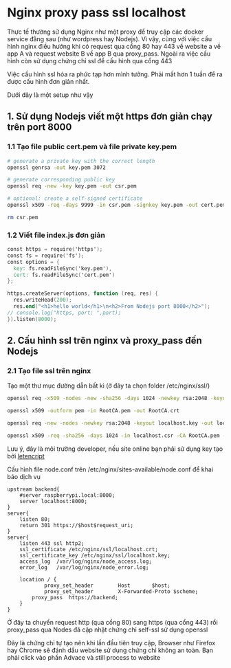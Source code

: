 # Nginx proxy pass ssl localhost
Thực tế thường sử dụng Nginx như một proxy để truy cập các docker service đằng sau (như wordpress hay Nodejs). Vì vậy, cùng với việc cấu hình nginx điều hướng khi có request qua cổng 80 hay 443 về website a về app A và request website B về  app B qua proxy_pass. Ngoài ra việc cấu hình còn sử dụng chứng chỉ ssl để cấu hình qua cổng 443

Việc cấu hình ssl hóa ra phức tạp hơn mình tưởng. Phải mất hơn 1 tuần để ra được cấu hình đơn giản nhất.

Dưới đây là một setup như vậy

## 1. Sử dụng Nodejs viết một https đơn giản chạy trên port 8000

### 1.1 Tạo file public cert.pem và file private key.pem
```bash
# generate a private key with the correct length
openssl genrsa -out key.pem 3072

# generate corresponding public key
openssl req -new -key key.pem -out csr.pem

# optional: create a self-signed certificate
openssl x509 -req -days 9999 -in csr.pem -signkey key.pem -out cert.pem

rm csr.pem

```

### 1.2 Viết file index.js đơn giản

```v
const https = require('https');
const fs = require('fs');
const options = {
  key: fs.readFileSync('key.pem'),
  cert: fs.readFileSync('cert.pem')
};

https.createServer(options, function (req, res) {
  res.writeHead(200);
  res.end("<h1>hello world</h1>\n<h2>From Nodejs port 8000</h2>");
// console.log("https, port: ",port);
}).listen(8000);

```

## 2. Cấu hình ssl trên nginx và proxy_pass đến Nodejs
### 2.1 Tạo file ssl trên nginx
Tạo một thư mục đường dẫn bất kì (ở đây ta chọn folder /etc/nginx/ssl/)
```bash
openssl req -x509 -nodes -new -sha256 -days 1024 -newkey rsa:2048 -keyout RootCA.key -out RootCA.pem -subj "/C=US/CN=Example-Root-CA"

openssl x509 -outform pem -in RootCA.pem -out RootCA.crt

openssl req -new -nodes -newkey rsa:2048 -keyout localhost.key -out localhost.csr -subj "/C=US/ST=YourState/L=YourCity/O=Example-Certificates/CN=localhost.local"

openssl x509 -req -sha256 -days 1024 -in localhost.csr -CA RootCA.pem -CAkey RootCA.key -CAcreateserial -extfile domains.ext -out localhost.crt

```

Lưu ý, đây là môi trường developer, nếu site online bạn phải sử dụng key tạo bởi [letencript](https://letsencrypt.org/vi/)


Cấu hình file node.conf trên /etc/nginx/sites-available/node.conf để khai báo dịch vụ

```vi
upstream backend{
	#server raspberrypi.local:8000;
	server localhost:8000;
}
server{
	listen 80;
	return 301 https://$host$request_uri;
}
server{
	listen 443 ssl http2;
	ssl_certificate /etc/nginx/ssl/localhost.crt;
	ssl_certificate_key /etc/nginx/ssl/localhost.key;
	access_log	/var/log/nginx/node_access.log;
	error_log	/var/log/nginx/node_error.log;

	location / {
	        proxy_set_header        Host       $host;
      		proxy_set_header        X-Forwarded-Proto $scheme;
		proxy_pass  https://backend;
    }
}

```
Ở đây ta chuyển request http (qua cổng 80) sang https (qua cổng 443) rổi proxy_pass qua Nodes đã cập nhật chứng chỉ self-ssl sử dụng openssl

Đây là chứng chỉ tự tạo nên khi lần đầu tiên truy cập, Browser như Firefox hay Chrome sẽ đánh dấu website sử dụng chứng chỉ không an toàn. Bạn phải click vào phần Advace và still process to website
